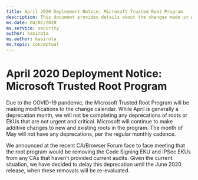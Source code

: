 ```yaml
---
title: April 2020 Deployment Notice: Microsoft Trusted Root Program 
description: This document provides details about the changes made in April 2020 to the root store.
ms.date: 04/01/2020
ms.service: security
author: kasirota
ms.author: kasirota
ms.topic: conceptual
---
```


# April 2020 Deployment Notice: Microsoft Trusted Root Program 

Due to the COVID-19 pandemic, the Microsoft Trusted Root Program will be making modifications to the change calendar. While April is generally a deprecation month, we will not be completing any deprecations of roots or EKUs that are not urgent and critical.  Microsoft will continue to make additive changes to new and existing roots in the program. The month of May will not have any deprecations, per the regular monthly cadence. 

We announced at the recent CA/Browser Forum face to face meeting that the root program would be removing the Code Signing EKU and IPSec EKUs from any CAs that haven’t provided current audits.  Given the current situation, we have decided to delay this deprecation until the June 2020 release, when these removals will be re-evaluated.  

